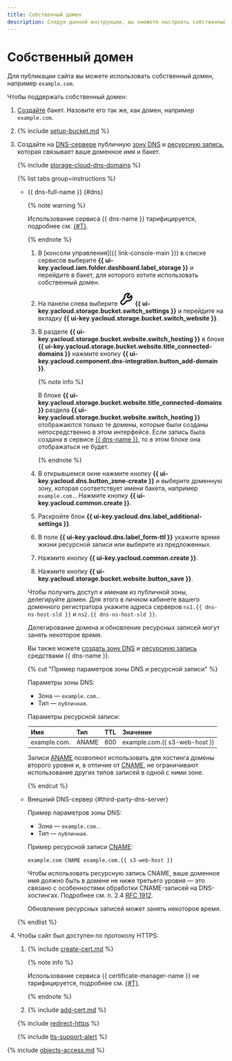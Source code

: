 ```yaml
---
title: Собственный домен
description: Следуя данной инструкции, вы сможете настроить собственный домен для хостинга.
---
```


# Собственный домен

Для публикации сайта вы можете использовать собственный домен, например `example.com`.

Чтобы поддержать собственный домен:

1. [Создайте](../buckets/create.md) бакет. Назовите его так же, как домен, например `example.com`.
1. {% include [setup-bucket.md](../../../_includes/storage/setup-bucket.md) %}
1. Создайте на [DNS-сервере](../../../glossary/dns.md#dns-server) публичную [зону DNS](../../../dns/concepts/dns-zone.md) и [ресурсную запись](../../../dns/concepts/resource-record.md), которая связывает ваше доменное имя и бакет.

   {% include [storage-cloud-dns-domains](../../_includes_service/storage-cloud-dns-domains.md) %}

    {% list tabs group=instructions %}

    - {{ dns-full-name }} {#dns}

      {% note warning %}

      Использование сервиса {{ dns-name }} тарифицируется, подробнее см. [{#T}](../../../dns/pricing.md).

      {% endnote %}

      1. В [консоли управления]({{ link-console-main }}) в списке сервисов выберите **{{ ui-key.yacloud.iam.folder.dashboard.label_storage }}** и перейдите в бакет, для которого хотите использовать собственный домен.
      1. На панели слева выберите ![image](../../../_assets/console-icons/wrench.svg) **{{ ui-key.yacloud.storage.bucket.switch_settings }}** и перейдите на вкладку **{{ ui-key.yacloud.storage.bucket.switch_website }}**.
      1. В разделе **{{ ui-key.yacloud.storage.bucket.website.switch_hosting }}** в блоке **{{ ui-key.yacloud.storage.bucket.website.title_connected-domains }}** нажмите кнопку **{{ ui-key.yacloud.component.dns-integration.button_add-domain }}**.

          {% note info %}

          В блоке **{{ ui-key.yacloud.storage.bucket.website.title_connected-domains }}** раздела **{{ ui-key.yacloud.storage.bucket.website.switch_hosting }}** отображаются только те домены, которые были созданы непосредственно в этом интерфейсе. Если запись была создана в сервисе [{{ dns-name }}](../../../dns/quickstart.md), то в этом блоке она отображаться не будет.

          {% endnote %}

      1. В открывшемся окне нажмите кнопку **{{ ui-key.yacloud.dns.button_zone-create }}** и выберите доменную зону, которая соответствует имени бакета, например `example.com.`. Нажмите кнопку **{{ ui-key.yacloud.common.create }}**.
      1. Раскройте блок **{{ ui-key.yacloud.dns.label_additional-settings }}**.
      1. В поле **{{ ui-key.yacloud.dns.label_form-ttl }}** укажите время жизни ресурсной записи или выберите из предложенных.
      1. Нажмите кнопку **{{ ui-key.yacloud.common.create }}**.
      1. Нажмите кнопку **{{ ui-key.yacloud.storage.bucket.website.button_save }}**.
      
      Чтобы получить доступ к именам из публичной зоны, делегируйте домен. Для этого в личном кабинете вашего доменного регистратора укажите адреса серверов `ns1.{{ dns-ns-host-sld }}` и `ns2.{{ dns-ns-host-sld }}`.

      Делегирование домена и обновление ресурсных записей могут занять некоторое время.

      Вы также можете [создать зону DNS](../../../dns/operations/zone-create-public.md) и [ресурсную запись](../../../dns/operations/resource-record-create) средствами {{ dns-name }}.
      
      {% cut "Пример параметров зоны DNS и ресурсной записи" %}

      Параметры зоны DNS:
      * Зона — `example.com.`.
      * Тип — `публичная`.

      Параметры ресурсной записи:

      | Имя          | Тип   | TTL | Значение                      |
      |--------------|-------|-----|-------------------------------|
      | example.com. | ANAME | 600 | example.com.{{ s3-web-host }} |

      Записи [ANAME](../../../dns/concepts/resource-record.md#aname) позволяют использовать для хостинга домены второго уровня и, в отличие от [CNAME](../../../dns/concepts/resource-record.md#cname), не ограничивают использование других типов записей в одной с ними зоне. 

      {% endcut %}

    - Внешний DNS-сервер {#third-party-dns-server}

      Пример параметров зоны DNS:
      * Зона — `example.com.`.
      * Тип — `публичная`.
      
      Пример ресурсной записи [CNAME](../../../dns/concepts/resource-record.md#cname): 

      ```text
      example.com CNAME example.com.{{ s3-web-host }}
      ```

      Чтобы использовать ресурсную запись CNAME, ваше доменное имя должно быть в домене не ниже третьего уровня — это связано с особенностями обработки CNAME-записей на DNS-хостингах. Подробнее см. п. 2.4 [RFC 1912](https://www.ietf.org/rfc/rfc1912.txt).

      Обновление ресурсных записей может занять некоторое время.

    {% endlist %}


1. Чтобы сайт был доступен по протоколу HTTPS:

    1. {% include [create-cert.md](../../../_includes/storage/create-cert.md) %}
       
       {% note info %}

       Использование сервиса {{ certificate-manager-name }} не тарифицируется, подробнее см. [{#T}](../../../certificate-manager/pricing.md).
       
       {% endnote %}
       
    1. {% include [add-cert.md](../../../_includes/storage/add-cert.md) %}

    {% include [redirect-https](../../../_includes/storage/redirect-https.md) %}

    
    {% include [tls-support-alert](../../../_includes/storage/tls-support-alert.md) %}



{% include [objects-access.md](../../../_includes/storage/objects-access.md) %}
